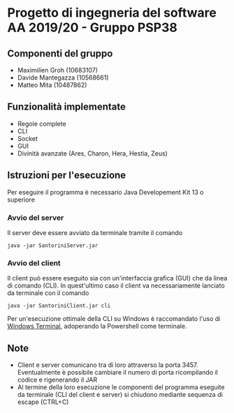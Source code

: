 # Progetto di ingegneria del software AA 2019/20 - Gruppo PSP38

## Componenti del gruppo
* Maximilien Groh (10683107)
* Davide Mantegazza (10568661)
* Matteo Mita (10487862)

## Funzionalità implementate
- Regole complete
- CLI
- Socket
- GUI
- Divinità avanzate (Ares, Charon, Hera, Hestia, Zeus)

## Istruzioni per l'esecuzione
Per eseguire il programma è necessario Java Developement Kit 13 o superiore

### Avvio del server
Il server deve essere avviato da terminale tramite il comando

    java -jar SantoriniServer.jar

### Avvio del client
Il client può essere eseguito sia con un'interfaccia grafica (GUI) che da linea di comando (CLI). In quest'ultimo caso il client va 
necessariamente lanciato da terminale con il comando

    java -jar SantoriniClient.jar cli
    
Per un'esecuzione ottimale della CLI su Windows è raccomandato l'uso di [Windows Terminal](https://www.microsoft.com/it-it/p/windows-terminal/9n0dx20hk701?activetab=pivot:overviewtab),
adoperando la Powershell come terminale.
## Note
- Client e server comunicano tra di loro attraverso la porta 3457. Eventualmente è possibile cambiare il numero di porta
  ricompilando il codice e rigenerando il JAR
- Al termine della loro esecuzione le componenti del programma eseguite da terminale (CLI del client e server) si chiudono mediante sequenza di escape (CTRL+C)

